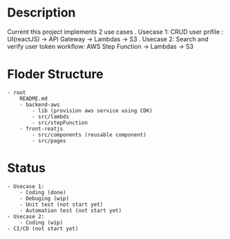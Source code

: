 # Description 
Current this project implements 2 use cases
    . Usecase 1: CRUD user prifile : UI(reactJS) -> API Gateway -> Lambdas -> S3
    . Usecase 2: Search and verify user token workflow: AWS Step Function -> Lambdas -> S3

# Floder Structure
    - root
        README.md
        - backend-aws 
            - lib (provision aws service using CDK)
            - src/lambds
            - src/stepFunction
        - front-reatjs
            - src/components (reusable component)
            - src/pages 
# Status
    - Usecase 1: 
        - Coding (done)
        - Debuging (wip)
        - Unit test (not start yet)
        - Automation test (not start yet)
    - Usecase 2:
        - Coding (wip)
    - CI/CD (not start yet)
